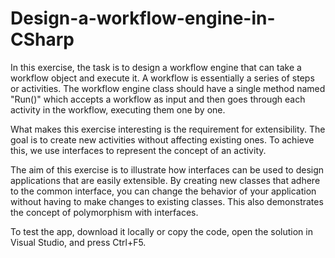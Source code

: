 # Design-a-workflow-engine-in-CSharp

In this exercise, the task is to design a workflow engine that can take a workflow object and execute it. A workflow is essentially a series of steps or activities. The workflow engine class should have a single method named "Run()" which accepts a workflow as input and then goes through each activity in the workflow, executing them one by one.

What makes this exercise interesting is the requirement for extensibility. The goal is to create new activities without affecting existing ones. To achieve this, we use interfaces to represent the concept of an activity. 

The aim of this exercise is to illustrate how interfaces can be used to design applications that are easily extensible. By creating new classes that adhere to the common interface, you can change the behavior of your application without having to make changes to existing classes. This also demonstrates the concept of polymorphism with interfaces.

To test the app, download it locally or copy the code, open the solution in Visual Studio, and press Ctrl+F5.
